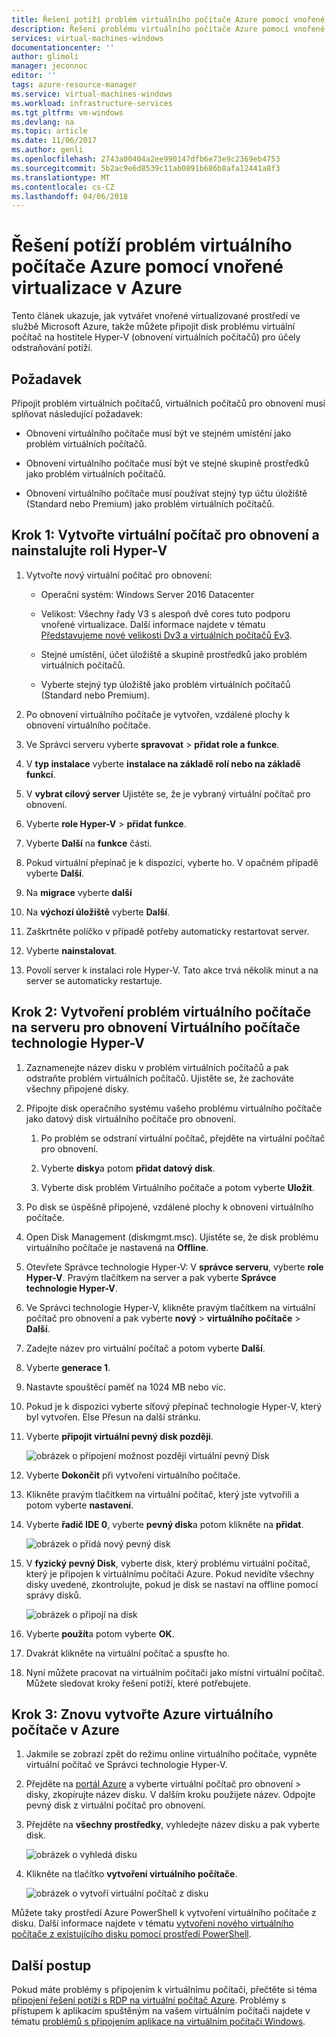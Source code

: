 ```yaml
---
title: Řešení potíží problém virtuálního počítače Azure pomocí vnořené virtualizace v Azure | Microsoft Docs
description: Řešení problému virtuálního počítače Azure pomocí vnořené virtualizace v Azure
services: virtual-machines-windows
documentationcenter: ''
author: glimoli
manager: jeconnoc
editor: ''
tags: azure-resource-manager
ms.service: virtual-machines-windows
ms.workload: infrastructure-services
ms.tgt_pltfrm: vm-windows
ms.devlang: na
ms.topic: article
ms.date: 11/06/2017
ms.author: genli
ms.openlocfilehash: 2743a00404a2ee990147dfb6e73e9c2369eb4753
ms.sourcegitcommit: 5b2ac9e6d8539c11ab0891b686b8afa12441a8f3
ms.translationtype: MT
ms.contentlocale: cs-CZ
ms.lasthandoff: 04/06/2018
---
```

# <a name="troubleshoot-a-problem-azure-vm-by-using-nested-virtualization-in-azure"></a>Řešení potíží problém virtuálního počítače Azure pomocí vnořené virtualizace v Azure

Tento článek ukazuje, jak vytvářet vnořené virtualizované prostředí ve službě Microsoft Azure, takže můžete připojit disk problému virtuální počítač na hostitele Hyper-V (obnovení virtuálních počítačů) pro účely odstraňování potíží.

## <a name="prerequisite"></a>Požadavek

Připojit problém virtuálních počítačů, virtuálních počítačů pro obnovení musí splňovat následující požadavek:

-   Obnovení virtuálního počítače musí být ve stejném umístění jako problém virtuálních počítačů.

-   Obnovení virtuálního počítače musí být ve stejné skupině prostředků jako problém virtuálních počítačů.

-   Obnovení virtuálního počítače musí používat stejný typ účtu úložiště (Standard nebo Premium) jako problém virtuálních počítačů.

## <a name="step-1-create-a-recovery-vm-and-install-hyper-v-role"></a>Krok 1: Vytvořte virtuální počítač pro obnovení a nainstalujte roli Hyper-V

1.  Vytvořte nový virtuální počítač pro obnovení:

    -  Operační systém: Windows Server 2016 Datacenter

    -  Velikost: Všechny řady V3 s alespoň dvě cores tuto podporu vnořené virtualizace. Další informace najdete v tématu [Představujeme nové velikosti Dv3 a virtuálních počítačů Ev3](https://azure.microsoft.com/blog/introducing-the-new-dv3-and-ev3-vm-sizes/).

    -  Stejné umístění, účet úložiště a skupině prostředků jako problém virtuálních počítačů.

    -  Vyberte stejný typ úložiště jako problém virtuálních počítačů (Standard nebo Premium).

2.  Po obnovení virtuálního počítače je vytvořen, vzdálené plochy k obnovení virtuálního počítače.

3.  Ve Správci serveru vyberte **spravovat** > **přidat role a funkce**.

4.  V **typ instalace** vyberte **instalace na základě rolí nebo na základě funkcí**.

5.  V **vybrat cílový server** Ujistěte se, že je vybraný virtuální počítač pro obnovení.

6.  Vyberte **role Hyper-V** > **přidat funkce**.

7.  Vyberte **Další** na **funkce** části.

8.  Pokud virtuální přepínač je k dispozici, vyberte ho. V opačném případě vyberte **Další**.

9.  Na **migrace** vyberte **další**

10. Na **výchozí úložiště** vyberte **Další**.

11. Zaškrtněte políčko v případě potřeby automaticky restartovat server.

12. Vyberte **nainstalovat**.

13. Povolí server k instalaci role Hyper-V. Tato akce trvá několik minut a na server se automaticky restartuje.

## <a name="step-2-create-the-problem-vm-on-the-recovery-vms-hyper-v-server"></a>Krok 2: Vytvoření problém virtuálního počítače na serveru pro obnovení Virtuálního počítače technologie Hyper-V

1.  Zaznamenejte název disku v problém virtuálních počítačů a pak odstraňte problém virtuálních počítačů. Ujistěte se, že zachováte všechny připojené disky. 

2.  Připojte disk operačního systému vašeho problému virtuálního počítače jako datový disk virtuálního počítače pro obnovení.

    1.  Po problém se odstraní virtuální počítač, přejděte na virtuální počítač pro obnovení.

    2.  Vyberte **disky**a potom **přidat datový disk**.

    3.  Vyberte disk problém Virtuálního počítače a potom vyberte **Uložit**.

3.  Po disk se úspěšně připojené, vzdálené plochy k obnovení virtuálního počítače.

4.  Open Disk Management (diskmgmt.msc). Ujistěte se, že disk problému virtuálního počítače je nastavená na **Offline**.

5.  Otevřete Správce technologie Hyper-V: V **správce serveru**, vyberte **role Hyper-V**. Pravým tlačítkem na server a pak vyberte **Správce technologie Hyper-V**.

6.  Ve Správci technologie Hyper-V, klikněte pravým tlačítkem na virtuální počítač pro obnovení a pak vyberte **nový** > **virtuálního počítače** > **Další**.

7.  Zadejte název pro virtuální počítač a potom vyberte **Další**.

8.  Vyberte **generace 1**.

9.  Nastavte spouštěcí paměť na 1024 MB nebo víc.

10. Pokud je k dispozici vyberte síťový přepínač technologie Hyper-V, který byl vytvořen. Else Přesun na další stránku.

11. Vyberte **připojit virtuální pevný disk později**.

    ![obrázek o připojení možnost později virtuální pevný Disk](./media/troubleshoot-vm-by-use-nested-virtualization/attach-disk-later.png)

12. Vyberte **Dokončit** při vytvoření virtuálního počítače.

13. Klikněte pravým tlačítkem na virtuální počítač, který jste vytvořili a potom vyberte **nastavení**.

14. Vyberte **řadič IDE 0**, vyberte **pevný disk**a potom klikněte na **přidat**.

    ![obrázek o přidá nový pevný disk](./media/troubleshoot-vm-by-use-nested-virtualization/create-new-drive.png)    

15. V **fyzický pevný Disk**, vyberte disk, který problému virtuální počítač, který je připojen k virtuálnímu počítači Azure. Pokud nevidíte všechny disky uvedené, zkontrolujte, pokud je disk se nastaví na offline pomocí správy disků.

    ![obrázek o připojí na disk](./media/troubleshoot-vm-by-use-nested-virtualization/mount-disk.png)  


17. Vyberte **použít**a potom vyberte **OK**.

18. Dvakrát klikněte na virtuální počítač a spusťte ho.

19. Nyní můžete pracovat na virtuálním počítači jako místní virtuální počítač. Můžete sledovat kroky řešení potíží, které potřebujete.

## <a name="step-3-re-create-your-azure-vm-in-azure"></a>Krok 3: Znovu vytvořte Azure virtuálního počítače v Azure

1.  Jakmile se zobrazí zpět do režimu online virtuálního počítače, vypněte virtuální počítač ve Správci technologie Hyper-V.

2.  Přejděte na [portál Azure](https://portal.azure.com) a vyberte virtuální počítač pro obnovení > disky, zkopírujte název disku. V dalším kroku použijete název. Odpojte pevný disk z virtuální počítač pro obnovení.

3.  Přejděte na **všechny prostředky**, vyhledejte název disku a pak vyberte disk.

     ![obrázek o vyhledá disku](./media/troubleshoot-vm-by-use-nested-virtualization/search-disk.png)     

4. Klikněte na tlačítko **vytvoření virtuálního počítače**.

     ![obrázek o vytvoří virtuální počítač z disku](./media/troubleshoot-vm-by-use-nested-virtualization/create-vm-from-vhd.png) 

Můžete taky prostředí Azure PowerShell k vytvoření virtuálního počítače z disku. Další informace najdete v tématu [vytvoření nového virtuálního počítače z existujícího disku pomocí prostředí PowerShell](create-vm-specialized.md#create-the-new-vm). 

## <a name="next-steps"></a>Další postup

Pokud máte problémy s připojením k virtuálnímu počítači, přečtěte si téma [připojení řešení potíží s RDP na virtuální počítač Azure](troubleshoot-rdp-connection.md). Problémy s přístupem k aplikacím spuštěným na vašem virtuálním počítači najdete v tématu [problémů s připojením aplikace na virtuálním počítači Windows](troubleshoot-app-connection.md).
